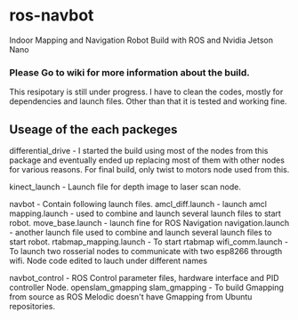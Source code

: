 # ros-navbot
Indoor Mapping and Navigation Robot Build with ROS and Nvidia Jetson Nano

### Please Go to wiki for more information about the build.

This resipotary is still under progress. I have to clean the codes, mostly for dependencies and launch files. Other than that it is tested and working fine. 

## Useage of the each packeges


differential_drive - I started the build using most of the nodes from this package and eventually ended up replacing most of them with other nodes for various reasons. For final build, only twist to motors node used from this.

kinect_launch - Launch file for depth image to laser scan node.

navbot - Contain following launch files.
  amcl_diff.launch        - launch amcl
	mapping.launch 	        - used to combine and launch several launch files to start robot.
	move_base.launch        - launch fine for ROS Navigation
	navigation.launch 	    - another launch file used to combine and launch several launch files to start robot. 
	rtabmap_mapping.launch  - To start rtabmap
	wifi_comm.launch        - To launch two rosserial nodes to communicate with two esp8266 througth wifi. Node code edited to lauch under different names
  
  navbot_control          - ROS Control parameter files, hardware interface and PID controller Node.
  openslam_gmapping
  slam_gmapping           - To build Gmapping from source as ROS Melodic doesn't have Gmapping from Ubuntu repositories.
